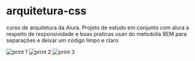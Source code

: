 # arquitetura-css
curso de arquitetura da Alura. 
Projeto de estudo em conjunto com alura a respeito de responsividade e boas praticas usan do metodolia BEM para separações e deixar um codigo limpo e claro

![print 1](https://github.com/user-attachments/assets/355500da-be66-4444-a335-165c9e5c3a49)
![print 2](https://github.com/user-attachments/assets/8ed731eb-7199-42b7-9c55-7d77a1224f2b)
![print 3](https://github.com/user-attachments/assets/01348dd0-d42a-41e0-a22f-bb5e228b5259)
